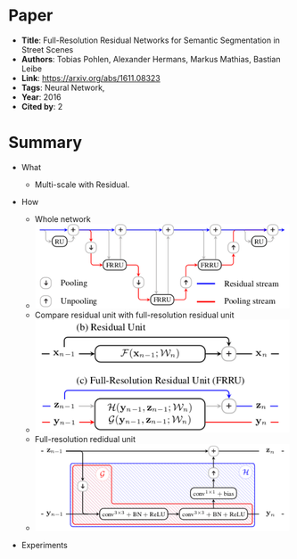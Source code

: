 # Paper

* **Title**: Full-Resolution Residual Networks for Semantic Segmentation in Street Scenes
* **Authors**: Tobias Pohlen, Alexander Hermans, Markus Mathias, Bastian Leibe
* **Link**: https://arxiv.org/abs/1611.08323
* **Tags**: Neural Network,
* **Year**: 2016
* **Cited by**: 2

# Summary

* What
    * Multi-scale with Residual.

* How
    * Whole network
    * ![wholenetwork](images/woleFRRU.png)
    * Compare residual unit with full-resolution residual unit
    * ![compare](images/RUandFRRU.png)
    * Full-resolution redidual unit
    * ![frru](images/frru.png)
    
  
* Experiments
